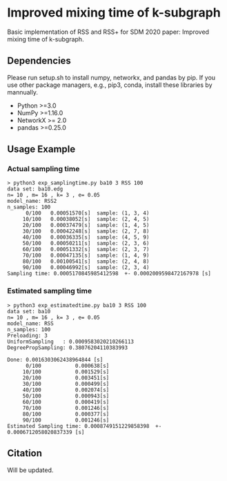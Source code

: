 # Improved mixing time of k-subgraph

Basic implementation of RSS and RSS+ for SDM 2020 paper: Improved mixing time of k-subgraph.



## Dependencies

Please run setup.sh to install numpy, networkx, and pandas by pip.
If you use other package managers, e.g., pip3, conda, install these libraries by mannually.

- Python >=3.0
- NumPy >=1.16.0
- NetworkX >= 2.0
- pandas >=0.25.0



## Usage Example

### Actual sampling time

```
> python3 exp_samplingtime.py ba10 3 RSS 100
data set: ba10.edg
n= 10 , m= 16 , k= 3 , e= 0.05
model_name: RSS2
n_samples: 100
      0/100   0.00051570[s]  sample: (1, 3, 4)
     10/100   0.00038052[s]  sample: (2, 4, 5)
     20/100   0.00037479[s]  sample: (1, 4, 5)
     30/100   0.00042248[s]  sample: (2, 7, 8)
     40/100   0.00036335[s]  sample: (4, 5, 9)
     50/100   0.00050211[s]  sample: (2, 3, 6)
     60/100   0.00051332[s]  sample: (2, 3, 7)
     70/100   0.00047135[s]  sample: (1, 4, 9)
     80/100   0.00100541[s]  sample: (2, 4, 8)
     90/100   0.00046992[s]  sample: (2, 3, 4)
Sampling time: 0.0005170845985412598  +- 0.0002009598472167978 [s]
```

### Estimated sampling time

```
> python3 exp_estimatedtime.py ba10 3 RSS 100
data set: ba10
n= 10 , m= 16 , k= 3 , e= 0.05
model_name: RSS
n_samples: 100
Preloading: 3
UniformSampling   : 0.0009583020210266113
DegreePropSampling: 0.38076204110383993

Done: 0.0016303062438964844 [s]
      0/100           0.000638[s]
     10/100           0.001529[s]
     20/100           0.003451[s]
     30/100           0.000499[s]
     40/100           0.002074[s]
     50/100           0.000943[s]
     60/100           0.000419[s]
     70/100           0.001246[s]
     80/100           0.000377[s]
     90/100           0.001246[s]
Estimated Sampling time: 0.0008749151229858398  +- 0.0006712058020837339 [s]
```


## Citation

Will be updated.